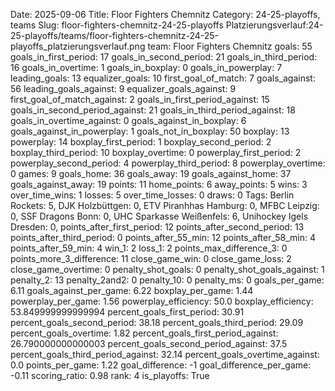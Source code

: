 Date: 2025-09-06
Title: Floor Fighters Chemnitz
Category: 24-25-playoffs, teams
Slug: floor-fighters-chemnitz-24-25-playoffs
Platzierungsverlauf:24-25-playoffs/teams/floor-fighters-chemnitz-24-25-playoffs_platzierungsverlauf.png
team: Floor Fighters Chemnitz
goals: 55
goals_in_first_period: 17
goals_in_second_period: 21
goals_in_third_period: 16
goals_in_overtime: 1
goals_in_boxplay: 0
goals_in_powerplay: 7
leading_goals: 13
equalizer_goals: 10
first_goal_of_match: 7
goals_against: 56
leading_goals_against: 9
equalizer_goals_against: 9
first_goal_of_match_against: 2
goals_in_first_period_against: 15
goals_in_second_period_against: 21
goals_in_third_period_against: 18
goals_in_overtime_against: 0
goals_against_in_boxplay: 6
goals_against_in_powerplay: 1
goals_not_in_boxplay: 50
boxplay: 13
powerplay: 14
boxplay_first_period: 1
boxplay_second_period: 2
boxplay_third_period: 10
boxplay_overtime: 0
powerplay_first_period: 2
powerplay_second_period: 4
powerplay_third_period: 8
powerplay_overtime: 0
games: 9
goals_home: 36
goals_away: 19
goals_against_home: 37
goals_against_away: 19
points: 11
home_points: 6
away_points: 5
wins: 3
over_time_wins: 1
losses: 5
over_time_losses: 0
draws: 0
Tags:  Berlin Rockets: 5,  DJK Holzbüttgen: 0,  ETV Piranhhas Hamburg: 0,  MFBC Leipzig: 0,  SSF Dragons Bonn: 0,  UHC Sparkasse Weißenfels: 6,  Unihockey Igels Dresden: 0,
points_after_first_period: 12
points_after_second_period: 13
points_after_third_period: 0
points_after_55_min: 12
points_after_58_min: 4
points_after_59_min: 4
win_1: 2
loss_1: 2
points_max_difference_3: 0
points_more_3_difference: 11
close_game_win: 0
close_game_loss: 2
close_game_overtime: 0
penalty_shot_goals: 0
penalty_shot_goals_against: 1
penalty_2: 13
penalty_2and2: 0
penalty_10: 0
penalty_ms: 0
goals_per_game: 6.11
goals_against_per_game: 6.22
boxplay_per_game: 1.44
powerplay_per_game: 1.56
powerplay_efficiency: 50.0
boxplay_efficiency: 53.849999999999994
percent_goals_first_period: 30.91
percent_goals_second_period: 38.18
percent_goals_third_period: 29.09
percent_goals_overtime: 1.82
percent_goals_first_period_against: 26.790000000000003
percent_goals_second_period_against: 37.5
percent_goals_third_period_against: 32.14
percent_goals_overtime_against: 0.0
points_per_game: 1.22
goal_difference: -1
goal_difference_per_game: -0.11
scoring_ratio: 0.98
rank: 4
is_playoffs: True
